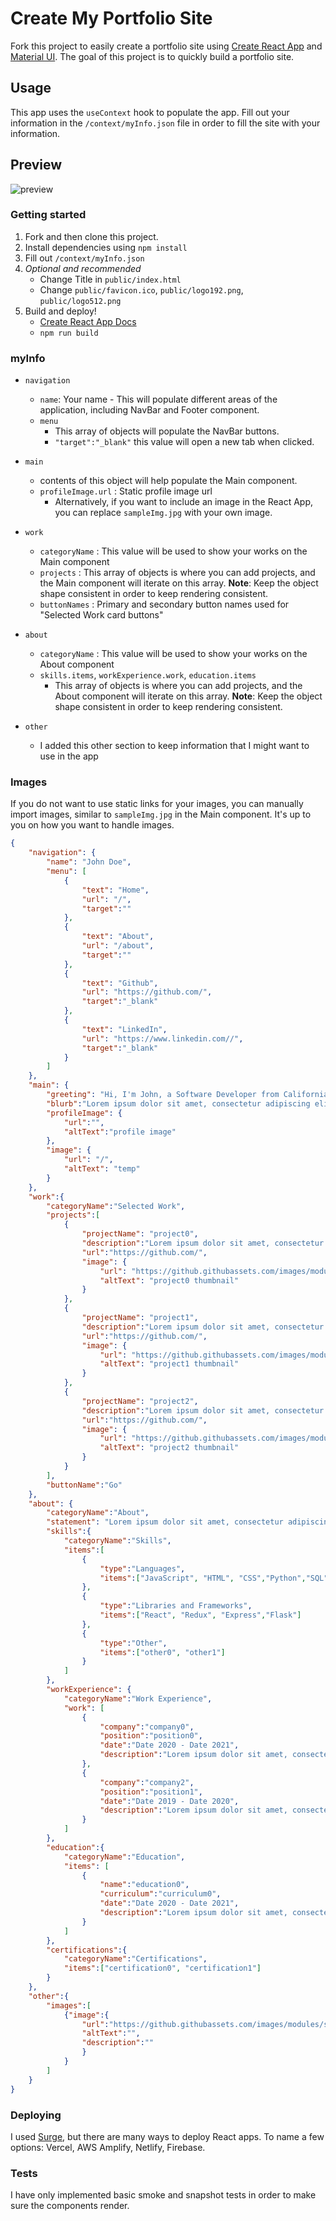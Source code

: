 # Create My Portfolio Site

Fork this project to easily create a portfolio site using [Create React App](https://github.com/facebook/create-react-app) and [Material UI](https://material-ui.com/). The goal of this project is to quickly build a portfolio site.

## Usage

This app uses the `useContext` hook to populate the app. Fill out your information in the `/context/myInfo.json` file in order to fill the site with your information.

## Preview
![preview](https://github.com/brian-trann/create-my-portfolio-site/blob/master/assets/create-my-portfolio-site.png?raw=true)

### Getting started

1. Fork and then clone this project. 
2. Install dependencies using `npm install`
3. Fill out `/context/myInfo.json`
4. *Optional and recommended*
   * Change Title in `public/index.html`
   * Change `public/favicon.ico`, `public/logo192.png`, `public/logo512.png`
5. Build and deploy!
   *  [Create React App Docs](https://reactjs.org/docs/create-a-new-react-app.html)
   *  `npm run build`

### myInfo 
* `navigation`
  * `name`: Your name - This will populate different areas of the application, including NavBar and Footer component.
  * `menu`
    * This array of objects will populate the NavBar buttons.
    * `"target":"_blank"` this value will open a new tab when clicked.
* `main`
  * contents of this object will help populate the Main component.
  * `profileImage.url` : Static profile image url
    * Alternatively, if you want to include an image in the React App, you can replace `sampleImg.jpg` with your own image.
* `work`
  * `categoryName` : This value will be used to show your works on the Main component
  * `projects` : This array of objects is where you can add projects, and the Main component will iterate on this array. **Note**: Keep the object shape consistent in order to keep rendering consistent.
  * `buttonNames` : Primary and secondary button names used for "Selected Work card buttons" 
* `about`
  * `categoryName` : This value will be used to show your works on the About component
  * `skills.items`, `workExperience.work`, `education.items` 
    * This array of objects is where you can add projects, and the About component will iterate on this array. **Note**: Keep the object shape consistent in order to keep rendering consistent.
  
* `other`
  * I added this other section to keep information that I might want to use in the app

### Images
If you do not want to use static links for your images, you can manually import images, similar to `sampleImg.jpg` in the Main component. It's up to you on how you want to handle images. 

```json
{
    "navigation": {
        "name": "John Doe",
        "menu": [
            {
                "text": "Home",
                "url": "/",
                "target":""
            },
            {
                "text": "About",
                "url": "/about",
                "target":""
            },
            {
                "text": "Github",
                "url": "https://github.com/",
                "target":"_blank"
            },
            {
                "text": "LinkedIn",
                "url": "https://www.linkedin.com//",
                "target":"_blank"
            }
        ]
    },
    "main": {
        "greeting": "Hi, I'm John, a Software Developer from California",
        "blurb":"Lorem ipsum dolor sit amet, consectetur adipiscing elit. Maecenas sapien tortor, ornare nec leo nec, convallis pulvinar tortor. Ut lorem sem, tempus eu cursus eu, pulvinar sit amet neque.",
        "profileImage": { 
            "url":"",
            "altText":"profile image"
        },
        "image": {
            "url": "/",
            "altText": "temp"
        }
    },
    "work":{
        "categoryName":"Selected Work",
        "projects":[
            {
                "projectName": "project0",
                "description":"Lorem ipsum dolor sit amet, consectetur adipiscing elit. Maecenas sapien tortor, ornare nec leo nec, convallis pulvinar tortor. Ut lorem sem, tempus eu cursus eu, pulvinar sit amet neque.",
                "url":"https://github.com/",
                "image": {
                    "url": "https://github.githubassets.com/images/modules/site/home/repo-browser.png",
                    "altText": "project0 thumbnail"
                }
            },
            {
                "projectName": "project1",
                "description":"Lorem ipsum dolor sit amet, consectetur adipiscing elit. Maecenas sapien tortor, ornare nec leo nec, convallis pulvinar tortor. Ut lorem sem, tempus eu cursus eu, pulvinar sit amet neque.",
                "url":"https://github.com/",
                "image": {
                    "url": "https://github.githubassets.com/images/modules/site/home/repo-browser.png",
                    "altText": "project1 thumbnail"
                }
            },
            {
                "projectName": "project2",
                "description":"Lorem ipsum dolor sit amet, consectetur adipiscing elit. Maecenas sapien tortor, ornare nec leo nec, convallis pulvinar tortor. Ut lorem sem, tempus eu cursus eu, pulvinar sit amet neque.",
                "url":"https://github.com/",
                "image": {
                    "url": "https://github.githubassets.com/images/modules/site/home/repo-browser.png",
                    "altText": "project2 thumbnail"
                }
            }
        ],
        "buttonName":"Go"
    },
    "about": {
        "categoryName":"About",
        "statement": "Lorem ipsum dolor sit amet, consectetur adipiscing elit. Maecenas sapien tortor, ornare nec leo nec, convallis pulvinar tortor. Ut lorem sem, tempus eu cursus eu, pulvinar sit amet neque.",
        "skills":{
            "categoryName":"Skills",
            "items":[
                {
                    "type":"Languages",
                    "items":["JavaScript", "HTML", "CSS","Python","SQL"]
                },
                {
                    "type":"Libraries and Frameworks",
                    "items":["React", "Redux", "Express","Flask"]
                },
                {
                    "type":"Other",
                    "items":["other0", "other1"]
                }
            ]
        },
        "workExperience": {
            "categoryName":"Work Experience",
            "work": [
                {
                    "company":"company0",
                    "position":"position0",
                    "date":"Date 2020 - Date 2021",
                    "description":"Lorem ipsum dolor sit amet, consectetur adipiscing elit. Maecenas sapien tortor, ornare nec leo nec, convallis pulvinar tortor. Ut lorem sem, tempus eu cursus eu, pulvinar sit amet neque."
                },
                {
                    "company":"company2",
                    "position":"position1",
                    "date":"Date 2019 - Date 2020",
                    "description":"Lorem ipsum dolor sit amet, consectetur adipiscing elit. Maecenas sapien tortor, ornare nec leo nec, convallis pulvinar tortor. Ut lorem sem, tempus eu cursus eu, pulvinar sit amet neque."
                }
            ]
        },
        "education":{
            "categoryName":"Education",
            "items": [
                {
                    "name":"education0",
                    "curriculum":"curriculum0",
                    "date":"Date 2020 - Date 2021",
                    "description":"Lorem ipsum dolor sit amet, consectetur adipiscing elit. Maecenas sapien tortor, ornare nec leo nec, convallis pulvinar tortor. Ut lorem sem, tempus eu cursus eu, pulvinar sit amet neque."
                }
            ]
        },
        "certifications":{
            "categoryName":"Certifications",
            "items":["certification0", "certification1"]
        }
    },
    "other":{
        "images":[
            {"image":{
                "url":"https://github.githubassets.com/images/modules/site/home/repo-browser.png",
                "altText":"",
                "description":""
                }
            }
        ]
    }
}
```
### Deploying
I used [Surge](https://surge.sh/), but there are many ways to deploy React apps. To name a few options: Vercel, AWS Amplify, Netlify, Firebase.

### Tests
I have only implemented basic smoke and snapshot tests in order to make sure the components render.
